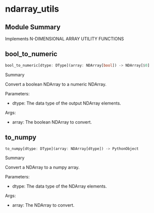 



# ndarray_utils

##  Module Summary
  
Implements N-DIMENSIONAL ARRAY UTILITY FUNCTIONS
## bool_to_numeric


```rust
bool_to_numeric[dtype: DType](array: NDArray[bool]) -> NDArray[$0]
```  
Summary  
  
Convert a boolean NDArray to a numeric NDArray.  
  
Parameters:  

- dtype: The data type of the output NDArray elements.
  
Args:  

- array: The boolean NDArray to convert.

## to_numpy


```rust
to_numpy[dtype: DType](array: NDArray[dtype]) -> PythonObject
```  
Summary  
  
Convert a NDArray to a numpy array.  
  
Parameters:  

- dtype: The data type of the NDArray elements.
  
Args:  

- array: The NDArray to convert.
